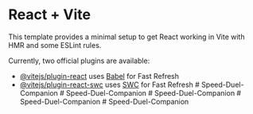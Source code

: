 # React + Vite

This template provides a minimal setup to get React working in Vite with HMR and some ESLint rules.

Currently, two official plugins are available:

- [@vitejs/plugin-react](https://github.com/vitejs/vite-plugin-react/blob/main/packages/plugin-react/README.md) uses [Babel](https://babeljs.io/) for Fast Refresh
- [@vitejs/plugin-react-swc](https://github.com/vitejs/vite-plugin-react-swc) uses [SWC](https://swc.rs/) for Fast Refresh
#   S p e e d - D u e l - C o m p a n i o n  
 #   S p e e d - D u e l - C o m p a n i o n  
 #   S p e e d - D u e l - C o m p a n i o n  
 #   S p e e d - D u e l - C o m p a n i o n  
 #   S p e e d - D u e l - C o m p a n i o n  
 